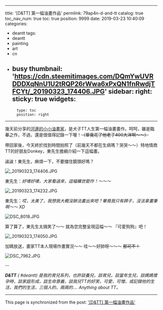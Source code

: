 
---
title: '[D&TT] 第一幅油畫作品'
permlink: 79ap4n-d-and-tt
catalog: true
toc_nav_num: true
toc: true
position: 9999
date: 2019-03-23 10:40:09
categories:
- deantt
tags:
- deantt
- painting
- art
- cn
- busy
thumbnail: 'https://cdn.steemitimages.com/DQmYwUVRDDDXqNnU1U2tRQP26rWwa6xPxQN1fnRwdjTFCYt/_20190323_174406.JPG'
sidebar:
    right:
        sticky: true
widgets:
    -
        type: toc
        position: right
---



幾天前分享的[河邊的小小油畫家](https://steemit.com/cn/@deanliu/52gfby-d-and-tt)，是犬子TT人生第一幅油畫畫作。呵呵，雖是臨摹之作，不過，還是很值得記錄一下喔！<del>（畢竟花了他老子400大洋啊～～）</del>

帶回家後，今天終於找到時間拍照了（前幾天不都在生病嗎？哭哭～～）特地情商TT的好朋友Donkey，東先生擔綱介紹一下這幅畫。

誒誒！東先生，麻煩一下，不要擋住鏡頭好嗎？

![_20190323_174406.JPG](https://cdn.steemitimages.com/DQmYwUVRDDDXqNnU1U2tRQP26rWwa6xPxQN1fnRwdjTFCYt/_20190323_174406.JPG)

東先生：*好噢好噢，大家看過來，這幅曠世鉅作！～～～*

![_20190323_174232.JPG](https://cdn.steemitimages.com/DQmR7Ac1EnAkTAuDw6vNiW7EoNpjBY79gAzE1o3stAa2T4q/_20190323_174232.JPG)

東先生：*哎，太美了，我想我大概沒辦法畫出來吧？畢竟我只有蹄子，沒法拿畫筆啊～～ XD*

![DSC_8018.JPG](https://cdn.steemitimages.com/DQmeZwgr8tCmGWc4PwVvbYPzuxzg3njPCc2tHvksqnWX42K/DSC_8018.JPG)

算了算了，東先生太搞笑了～～ 就為您完整呈現這幅～～ 『可愛狗狗』吧！

![_20190323_174050.JPG](https://cdn.steemitimages.com/DQmRYiqjJKEMrXfGnnjt4N4Ny5DMFWSsbdU6KG8pHpTVaCr/_20190323_174050.JPG)

加碼放送，畫家TT本人現場作畫實況～～ 哇～～好帥呀～～～ <del>那可不！</del>

![DSC_7962.JPG](https://cdn.steemitimages.com/DQmbVjHHAHta2quwqRBdf5kYKjXeZc1vUCyHuw5cAYurGy8/DSC_7962.JPG)



--

_**D&TT** ( #deantt) 是我的育兒系列，也許談養兒，談育兒，談當年生兒，談媽媽懷孕時，談家庭形成，談生命意義，談我兒TT的好笑，可愛，可憎，或記錄他的生活，我們的生活，三個人的，兩兩的.... Anything about TT。_




- - -

This page is synchronized from the post: ['[D&TT] 第一幅油畫作品'](https://steemit.com/@deanliu/79ap4n-d-and-tt)
